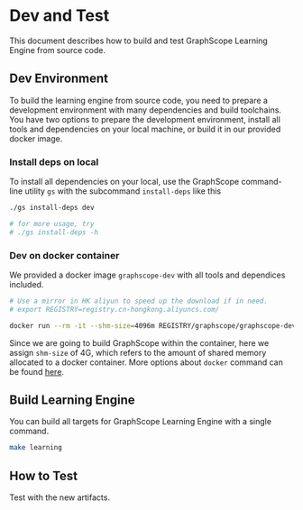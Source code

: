 # Dev and Test

This document describes how to build and test GraphScope Learning Engine from source code.

## Dev Environment

To build the learning engine from source code, you need to prepare a development environment with many dependencies and
build toolchains. You have two options to prepare the development environment, install all tools and dependencies
on your local machine, or build it in our provided docker image.

### Install deps on local

To install all dependencies on your local, use the GraphScope command-line utility `gs` with the subcommand
`install-deps` like this

```bash
./gs install-deps dev

# for more usage, try
# ./gs install-deps -h
```

### Dev on docker container

We provided a docker image `graphscope-dev` with all tools and dependices included.

```bash
# Use a mirror in HK aliyun to speed up the download if in need.
# export REGISTRY=registry.cn-hongkong.aliyuncs.com/

docker run --rm -it --shm-size=4096m REGISTRY/graphscope/graphscope-dev:latest
```

Since we are going to build GraphScope within the container, here we assign `shm-size` of 4G,
which refers to the amount of shared memory allocated to a docker container.
More options about `docker` command can be found [here](https://docs.docker.com/engine/reference/commandline/cli/).

## Build Learning Engine

You can build all targets for GraphScope Learning Engine with a single command.

```bash
make learning
```

## How to Test

Test with the new artifacts.
